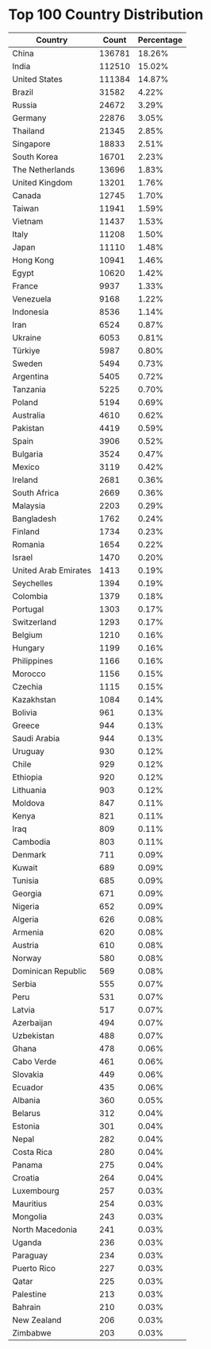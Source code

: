 # Top 100 Country Distribution
| Country | Count | Percentage |
|----|----|----|
| China | 136781 | 18.26% |
| India | 112510 | 15.02% |
| United States | 111384 | 14.87% |
| Brazil | 31582 | 4.22% |
| Russia | 24672 | 3.29% |
| Germany | 22876 | 3.05% |
| Thailand | 21345 | 2.85% |
| Singapore | 18833 | 2.51% |
| South Korea | 16701 | 2.23% |
| The Netherlands | 13696 | 1.83% |
| United Kingdom | 13201 | 1.76% |
| Canada | 12745 | 1.70% |
| Taiwan | 11941 | 1.59% |
| Vietnam | 11437 | 1.53% |
| Italy | 11208 | 1.50% |
| Japan | 11110 | 1.48% |
| Hong Kong | 10941 | 1.46% |
| Egypt | 10620 | 1.42% |
| France | 9937 | 1.33% |
| Venezuela | 9168 | 1.22% |
| Indonesia | 8536 | 1.14% |
| Iran | 6524 | 0.87% |
| Ukraine | 6053 | 0.81% |
| Türkiye | 5987 | 0.80% |
| Sweden | 5494 | 0.73% |
| Argentina | 5405 | 0.72% |
| Tanzania | 5225 | 0.70% |
| Poland | 5194 | 0.69% |
| Australia | 4610 | 0.62% |
| Pakistan | 4419 | 0.59% |
| Spain | 3906 | 0.52% |
| Bulgaria | 3524 | 0.47% |
| Mexico | 3119 | 0.42% |
| Ireland | 2681 | 0.36% |
| South Africa | 2669 | 0.36% |
| Malaysia | 2203 | 0.29% |
| Bangladesh | 1762 | 0.24% |
| Finland | 1734 | 0.23% |
| Romania | 1654 | 0.22% |
| Israel | 1470 | 0.20% |
| United Arab Emirates | 1413 | 0.19% |
| Seychelles | 1394 | 0.19% |
| Colombia | 1379 | 0.18% |
| Portugal | 1303 | 0.17% |
| Switzerland | 1293 | 0.17% |
| Belgium | 1210 | 0.16% |
| Hungary | 1199 | 0.16% |
| Philippines | 1166 | 0.16% |
| Morocco | 1156 | 0.15% |
| Czechia | 1115 | 0.15% |
| Kazakhstan | 1084 | 0.14% |
| Bolivia | 961 | 0.13% |
| Greece | 944 | 0.13% |
| Saudi Arabia | 944 | 0.13% |
| Uruguay | 930 | 0.12% |
| Chile | 929 | 0.12% |
| Ethiopia | 920 | 0.12% |
| Lithuania | 903 | 0.12% |
| Moldova | 847 | 0.11% |
| Kenya | 821 | 0.11% |
| Iraq | 809 | 0.11% |
| Cambodia | 803 | 0.11% |
| Denmark | 711 | 0.09% |
| Kuwait | 689 | 0.09% |
| Tunisia | 685 | 0.09% |
| Georgia | 671 | 0.09% |
| Nigeria | 652 | 0.09% |
| Algeria | 626 | 0.08% |
| Armenia | 620 | 0.08% |
| Austria | 610 | 0.08% |
| Norway | 580 | 0.08% |
| Dominican Republic | 569 | 0.08% |
| Serbia | 555 | 0.07% |
| Peru | 531 | 0.07% |
| Latvia | 517 | 0.07% |
| Azerbaijan | 494 | 0.07% |
| Uzbekistan | 488 | 0.07% |
| Ghana | 478 | 0.06% |
| Cabo Verde | 461 | 0.06% |
| Slovakia | 449 | 0.06% |
| Ecuador | 435 | 0.06% |
| Albania | 360 | 0.05% |
| Belarus | 312 | 0.04% |
| Estonia | 301 | 0.04% |
| Nepal | 282 | 0.04% |
| Costa Rica | 280 | 0.04% |
| Panama | 275 | 0.04% |
| Croatia | 264 | 0.04% |
| Luxembourg | 257 | 0.03% |
| Mauritius | 254 | 0.03% |
| Mongolia | 243 | 0.03% |
| North Macedonia | 241 | 0.03% |
| Uganda | 236 | 0.03% |
| Paraguay | 234 | 0.03% |
| Puerto Rico | 227 | 0.03% |
| Qatar | 225 | 0.03% |
| Palestine | 213 | 0.03% |
| Bahrain | 210 | 0.03% |
| New Zealand | 206 | 0.03% |
| Zimbabwe | 203 | 0.03% |
